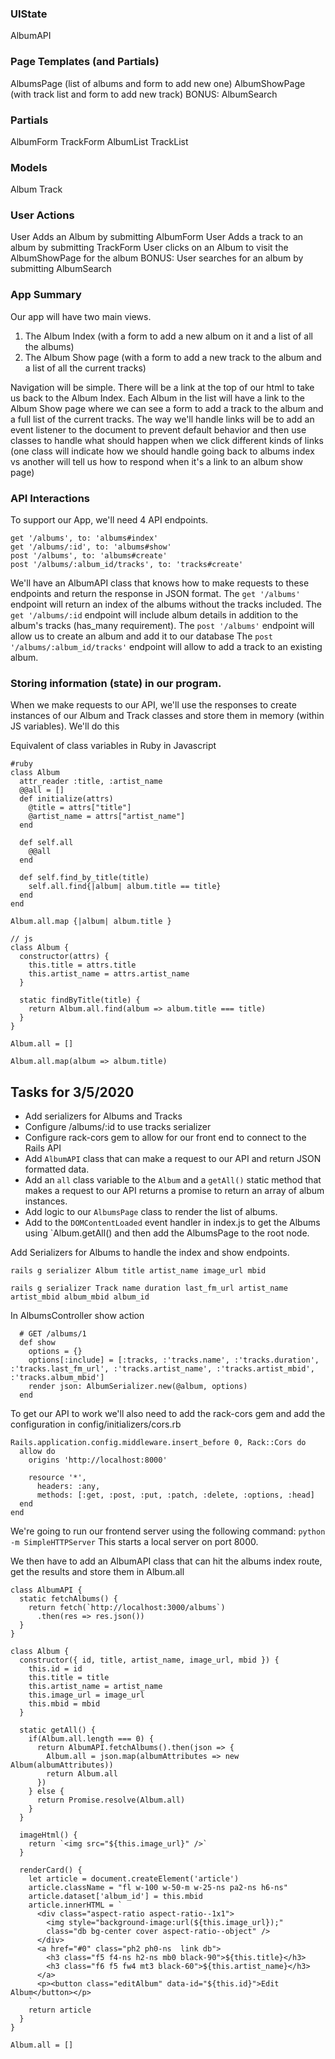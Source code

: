 ### UIState
AlbumAPI

### Page Templates (and Partials)
AlbumsPage (list of albums and form to add new one)
AlbumShowPage (with track list and form to add new track)
BONUS: AlbumSearch

### Partials
AlbumForm
TrackForm
AlbumList
TrackList

### Models
Album
Track

### User Actions
User Adds an Album by submitting AlbumForm
User Adds a track to an album by submitting TrackForm
User clicks on an Album to visit the AlbumShowPage for the album
BONUS: User searches for an album by submitting AlbumSearch

### App Summary 
Our app will have two main views. 
1. The Album Index (with a form to add a new album on it and a list of all the albums)
2. The Album Show page (with a form to add a new track to the album and a list of all the current tracks)

Navigation will be simple. There will be a link at the top of our html to take us back to the Album Index. Each Album in the list will have a link to the Album Show page where we can see a form to add a track to the album and a full list of the current tracks. The way we'll handle links will be to add an event listener to the document to prevent default behavior and then use classes to handle what should happen when we click different kinds of links (one class will indicate how we should handle going back to albums index vs another will tell us how to respond when it's a link to an album show page)

### API Interactions

To support our App, we'll need 4 API endpoints. 
```
get '/albums', to: 'albums#index'
get '/albums/:id', to: 'albums#show'
post '/albums', to: 'albums#create'
post '/albums/:album_id/tracks', to: 'tracks#create'
```
We'll have an AlbumAPI class that knows how to make requests to these endpoints and return the response in JSON format. 
The `get '/albums'` endpoint will return an index of the albums without the tracks included.
The `get '/albums/:id` endpoint will include album details in addition to the album's tracks (has_many requirement).
The `post '/albums'` endpoint will allow us to create an album and add it to our database
The `post '/albums/:album_id/tracks'` endpoint will allow to add a track to an existing album.



### Storing information (state) in our program.
When we make requests to our API, we'll use the responses to create instances of our Album and Track classes and store them in memory (within JS variables). We'll do this

Equivalent of class variables in Ruby in Javascript

```
#ruby
class Album 
  attr_reader :title, :artist_name
  @@all = []
  def initialize(attrs) 
    @title = attrs["title"]
    @artist_name = attrs["artist_name"]
  end

  def self.all 
    @@all
  end

  def self.find_by_title(title)
    self.all.find{|album| album.title == title}
  end
end

Album.all.map {|album| album.title }
```

```
// js
class Album {
  constructor(attrs) {
    this.title = attrs.title
    this.artist_name = attrs.artist_name
  }

  static findByTitle(title) {
    return Album.all.find(album => album.title === title)
  }
}

Album.all = []

Album.all.map(album => album.title)
```

## Tasks for 3/5/2020

- Add serializers for Albums and Tracks 
- Configure /albums/:id to use tracks serializer
- Configure rack-cors gem to allow for our front end to connect to the Rails API
- Add `AlbumAPI` class that can make a request to our API and return JSON formatted data.
- Add an `all` class variable to the `Album` and a `getAll()` static method that makes a request to our API returns a promise to return an array of album instances.
- Add logic to our `AlbumsPage` class to render the list of albums.
- Add to the `DOMContentLoaded` event handler in index.js to get the Albums using `Album.getAll() and then add the AlbumsPage to the root node.

Add Serializers for Albums to handle the index and show endpoints.
```
rails g serializer Album title artist_name image_url mbid
```

```
rails g serializer Track name duration last_fm_url artist_name artist_mbid album_mbid album_id
```

In AlbumsController show action
```
  # GET /albums/1
  def show
    options = {}
    options[:include] = [:tracks, :'tracks.name', :'tracks.duration', :'tracks.last_fm_url', :'tracks.artist_name', :'tracks.artist_mbid', :'tracks.album_mbid']
    render json: AlbumSerializer.new(@album, options)
  end
```

To get our API to work we'll also need to add the rack-cors gem and add the configuration in config/initializers/cors.rb

```
Rails.application.config.middleware.insert_before 0, Rack::Cors do
  allow do
    origins 'http://localhost:8000'

    resource '*',
      headers: :any,
      methods: [:get, :post, :put, :patch, :delete, :options, :head]
  end
end
```

We're going to run our frontend server using the following command:
```python -m SimpleHTTPServer```
This starts a local server on port 8000.

We then have to add an AlbumAPI class that can hit the albums index route, get the results and store them in Album.all

```
class AlbumAPI {
  static fetchAlbums() {
    return fetch(`http://localhost:3000/albums`)
      .then(res => res.json())
  }
}
```

```
class Album {
  constructor({ id, title, artist_name, image_url, mbid }) {
    this.id = id
    this.title = title
    this.artist_name = artist_name
    this.image_url = image_url
    this.mbid = mbid
  }

  static getAll() {
    if(Album.all.length === 0) {
      return AlbumAPI.fetchAlbums().then(json => {
        Album.all = json.map(albumAttributes => new Album(albumAttributes))
        return Album.all
      })
    } else {
      return Promise.resolve(Album.all)
    }
  }

  imageHtml() {
    return `<img src="${this.image_url}" />`
  }

  renderCard() {
    let article = document.createElement('article')
    article.className = "fl w-100 w-50-m w-25-ns pa2-ns h6-ns"
    article.dataset['album_id'] = this.mbid
    article.innerHTML = `
      <div class="aspect-ratio aspect-ratio--1x1">
        <img style="background-image:url(${this.image_url});" 
        class="db bg-center cover aspect-ratio--object" />
      </div>
      <a href="#0" class="ph2 ph0-ns  link db">
        <h3 class="f5 f4-ns h2-ns mb0 black-90">${this.title}</h3>
        <h3 class="f6 f5 fw4 mt3 black-60">${this.artist_name}</h3>
      </a>
      <p><button class="editAlbum" data-id="${this.id}">Edit Album</button></p>
    `
    return article
  }
}

Album.all = []
```